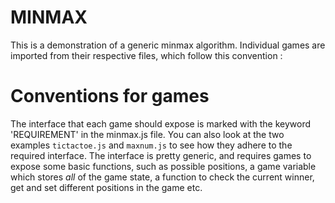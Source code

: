 # MINMAX

This is a demonstration of a generic minmax algorithm. Individual games are imported from their respective files, which follow this convention : 

# Conventions for games

The interface that each game should expose is marked with the keyword 'REQUIREMENT' in the minmax.js file. You can also look at the two examples `tictactoe.js` and `maxnum.js` to see how they adhere to the required interface. The interface is pretty generic, and requires games to expose some basic functions, such as possible positions, a game variable which stores _all_ of the game state, a function to check the current winner, get and set different positions in the game etc. 
